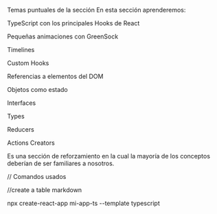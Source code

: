 Temas puntuales de la sección
En esta sección aprenderemos:

TypeScript con los principales Hooks de React

Pequeñas animaciones con GreenSock

Timelines

Custom Hooks

Referencias a elementos del DOM

Objetos como estado

Interfaces

Types

Reducers

Actions Creators

Es una sección de reforzamiento en la cual la mayoría de los conceptos deberían de ser familiares a nosotros.

// Comandos usados

//create a table markdown

npx create-react-app mi-app-ts --template typescript
